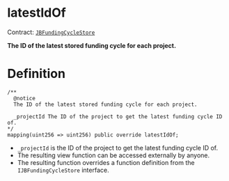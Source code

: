 # latestIdOf

Contract: [`JBFundingCycleStore`](../)​‌

**The ID of the latest stored funding cycle for each project.**

# Definition

```solidity
/** 
  @notice 
  The ID of the latest stored funding cycle for each project.
  
  _projectId The ID of the project to get the latest funding cycle ID of.
*/
mapping(uint256 => uint256) public override latestIdOf;
```

* `_projectId` is the ID of the project to get the latest funding cycle ID of.
* The resulting view function can be accessed externally by anyone.
* The resulting function overrides a function definition from the `IJBFundingCycleStore` interface.
